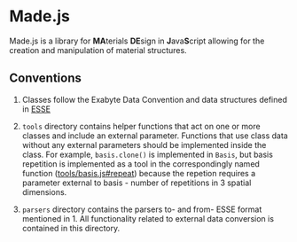# Made.js

Made.js is a library for **MA**terials **DE**sign in **J**ava**S**cript allowing for the creation and manipulation of material structures.

## Conventions

1. Classes follow the Exabyte Data Convention and data structures defined in [ESSE](https://github.com/Exabyte-io/exabyte-esse)

2. `tools` directory contains helper functions that act on one or more classes and include an external parameter. Functions that use class data without any external parameters should be implemented inside the class. For example, `basis.clone()` is implemented in `Basis`, but basis repetition is implemented as a tool in the correspondingly named function ([tools/basis.js#repeat](src/tools/basis.js)) because the repetion requires a parameter external to basis - number of repetitions in 3 spatial dimensions.

3. `parsers` directory contains the parsers to- and from- ESSE format mentioned in 1. All functionality related to external data conversion is contained in this directory. 
